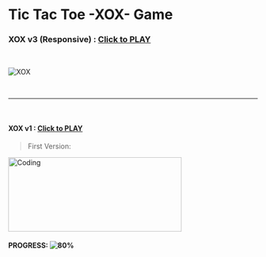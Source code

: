 # Tic Tac Toe -XOX- Game

### XOX v3 (Responsive) : [Click to PLAY](https://alikartalonline-xox.netlify.app/)

<br>

![XOX](https://github.com/alikartalonline/Tic-Tac-Toe-XOX-Game/blob/main/public/assets/XOX-v2.gif)

<br>
<hr>
<br>

#### XOX v1 : [Click to PLAY](https://alikartalonline-xox2.netlify.app/)

> First Version:

<img src="https://github.com/alikartalonline/Tic-Tac-Toe-XOX-Game/blob/main/public/assets/XOX.gif" width="350" height="150" alt="Coding" title="Code icon">

#### **PROGRESS:** ![80%](https://progress-bar.dev/80)